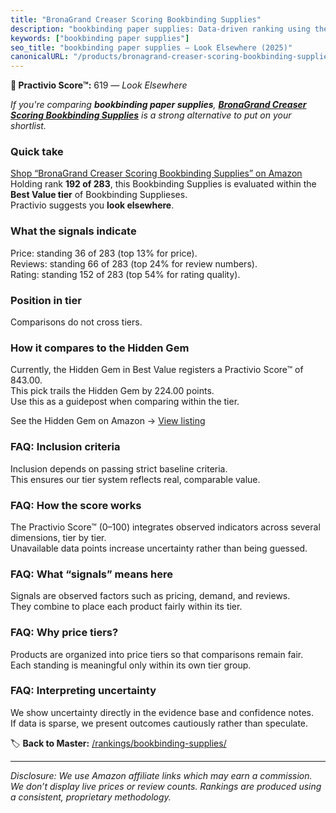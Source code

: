 ```yaml
---
title: "BronaGrand Creaser Scoring Bookbinding Supplies"
description: "bookbinding paper supplies: Data-driven ranking using the Practivio Score™. Positioned by quality, value, demand, findability, momentum."
keywords: ["bookbinding paper supplies"]
seo_title: "bookbinding paper supplies — Look Elsewhere (2025)"
canonicalURL: "/products/bronagrand-creaser-scoring-bookbinding-supplies-B075K8PD1Y/"
---
```


**🚫 Practivio Score™:** 619 — _Look Elsewhere_


*If you're comparing **bookbinding paper supplies**, **[BronaGrand Creaser Scoring Bookbinding Supplies](https://www.amazon.com/dp/B075K8PD1Y?tag=practivio-20)** is a strong alternative to put on your shortlist.*
### Quick take
[Shop “BronaGrand Creaser Scoring Bookbinding Supplies” on Amazon](https://www.amazon.com/dp/B075K8PD1Y?tag=practivio-20)
Holding rank **192 of 283**, this Bookbinding Supplies is evaluated within the **Best Value tier** of Bookbinding Supplieses.  
Practivio suggests you **look elsewhere**.

### What the signals indicate
Price: standing 36 of 283 (top 13% for price).  
Reviews: standing 66 of 283 (top 24% for review numbers).  
Rating: standing 152 of 283 (top 54% for rating quality).  

### Position in tier
Comparisons do not cross tiers.

### How it compares to the Hidden Gem
Currently, the Hidden Gem in Best Value registers a Practivio Score™ of 843.00.  
This pick trails the Hidden Gem by 224.00 points.  
Use this as a guidepost when comparing within the tier.  

See the Hidden Gem on Amazon → [View listing](https://www.amazon.com/dp/B08VHGLBPT?tag=practivio-20)

### FAQ: Inclusion criteria
Inclusion depends on passing strict baseline criteria.  
This ensures our tier system reflects real, comparable value.

### FAQ: How the score works
The Practivio Score™ (0–100) integrates observed indicators across several dimensions, tier by tier.  
Unavailable data points increase uncertainty rather than being guessed.

### FAQ: What “signals” means here
Signals are observed factors such as pricing, demand, and reviews.  
They combine to place each product fairly within its tier.

### FAQ: Why price tiers?
Products are organized into price tiers so that comparisons remain fair.  
Each standing is meaningful only within its own tier group.

### FAQ: Interpreting uncertainty
We show uncertainty directly in the evidence base and confidence notes.  
If data is sparse, we present outcomes cautiously rather than speculate.


🏷️ **Back to Master:** [/rankings/bookbinding-supplies/](/rankings/bookbinding-supplies/)

---
_Disclosure: We use Amazon affiliate links which may earn a commission. We don’t display live prices or review counts. Rankings are produced using a consistent, proprietary methodology._
